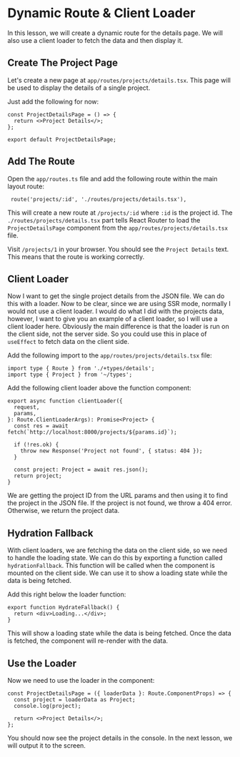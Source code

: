 # Dynamic Route & Client Loader

In this lesson, we will create a dynamic route for the details page. We will also use a client loader to fetch the data and then display it.

## Create The Project Page

Let's create a new page at `app/routes/projects/details.tsx`. This page will be used to display the details of a single project.

Just add the following for now:

```tsx
const ProjectDetailsPage = () => {
  return <>Project Details</>;
};

export default ProjectDetailsPage;
```

## Add The Route

Open the `app/routes.ts` file and add the following route within the main layout route:

```tsx
 route('projects/:id', './routes/projects/details.tsx'),
```

This will create a new route at `/projects/:id` where `:id` is the project id. The `./routes/projects/details.tsx` part tells React Router to load the `ProjectDetailsPage` component from the `app/routes/projects/details.tsx` file.

Visit `/projects/1` in your browser. You should see the `Project Details` text. This means that the route is working correctly.

## Client Loader

Now I want to get the single project details from the JSON file. We can do this with a loader. Now to be clear, since we are using SSR mode, normally I would not use a client loader. I would do what I did with the projects data, however, I want to give you an example of a client loader, so I will use a client loader here. Obviously the main difference is that the loader is run on the client side, not the server side. So you could use this in place of `useEffect` to fetch data on the client side.

Add the following import to the `app/routes/projects/details.tsx` file:

```tsx
import type { Route } from './+types/details';
import type { Project } from '~/types';
```

Add the following client loader above the function component:

```tsx
export async function clientLoader({
  request,
  params,
}: Route.ClientLoaderArgs): Promise<Project> {
  const res = await fetch(`http://localhost:8000/projects/${params.id}`);

  if (!res.ok) {
    throw new Response('Project not found', { status: 404 });
  }

  const project: Project = await res.json();
  return project;
}
```

We are getting the project ID from the URL params and then using it to find the project in the JSON file. If the project is not found, we throw a 404 error. Otherwise, we return the project data.

## Hydration Fallback

With client loaders, we are fetching the data on the client side, so we need to handle the loading state. We can do this by exporting a function called `hydrationFallback`. This function will be called when the component is mounted on the client side. We can use it to show a loading state while the data is being fetched.

Add this right below the loader function:

```tsx
export function HydrateFallback() {
  return <div>Loading...</div>;
}
```

This will show a loading state while the data is being fetched. Once the data is fetched, the component will re-render with the data.

## Use the Loader

Now we need to use the loader in the component:

```tsx
const ProjectDetailsPage = ({ loaderData }: Route.ComponentProps) => {
  const project = loaderData as Project;
  console.log(project);

  return <>Project Details</>;
};
```

You should now see the project details in the console. In the next lesson, we will output it to the screen.
